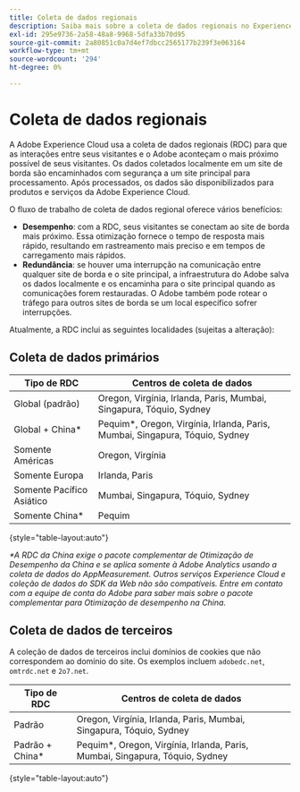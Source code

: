 ```yaml
---
title: Coleta de dados regionais
description: Saiba mais sobre a coleta de dados regionais no Experience Cloud.
exl-id: 295e9736-2a58-48a8-9968-5dfa33b70d95
source-git-commit: 2a80851c0a7d4ef7dbcc2565177b239f3e063164
workflow-type: tm+mt
source-wordcount: '294'
ht-degree: 0%

---
```


# Coleta de dados regionais

A Adobe Experience Cloud usa a coleta de dados regionais (RDC) para que as interações entre seus visitantes e o Adobe aconteçam o mais próximo possível de seus visitantes. Os dados coletados localmente em um site de borda são encaminhados com segurança a um site principal para processamento. Após processados, os dados são disponibilizados para produtos e serviços da Adobe Experience Cloud.

O fluxo de trabalho de coleta de dados regional oferece vários benefícios:

* **Desempenho**: com a RDC, seus visitantes se conectam ao site de borda mais próximo. Essa otimização fornece o tempo de resposta mais rápido, resultando em rastreamento mais preciso e em tempos de carregamento mais rápidos.
* **Redundância**: se houver uma interrupção na comunicação entre qualquer site de borda e o site principal, a infraestrutura do Adobe salva os dados localmente e os encaminha para o site principal quando as comunicações forem restauradas. O Adobe também pode rotear o tráfego para outros sites de borda se um local específico sofrer interrupções.

Atualmente, a RDC inclui as seguintes localidades (sujeitas a alteração):

## Coleta de dados primários

| Tipo de RDC | Centros de coleta de dados |
| --- | --- |
| Global (padrão) | Oregon, Virgínia, Irlanda, Paris, Mumbai, Singapura, Tóquio, Sydney |
| Global + China* | Pequim*, Oregon, Virgínia, Irlanda, Paris, Mumbai, Singapura, Tóquio, Sydney |
| Somente Américas | Oregon, Virgínia |
| Somente Europa | Irlanda, Paris |
| Somente Pacífico Asiático | Mumbai, Singapura, Tóquio, Sydney |
| Somente China* | Pequim |

{style="table-layout:auto"}

_*A RDC da China exige o pacote complementar de Otimização de Desempenho da China e se aplica somente à Adobe Analytics usando a coleta de dados do AppMeasurement. Outros serviços Experience Cloud e coleção de dados do SDK da Web não são compatíveis. Entre em contato com a equipe de conta do Adobe para saber mais sobre o pacote complementar para Otimização de desempenho na China._

## Coleta de dados de terceiros

A coleção de dados de terceiros inclui domínios de cookies que não correspondem ao domínio do site. Os exemplos incluem `adobedc.net`, `omtrdc.net` e `2o7.net`.

| Tipo de RDC | Centros de coleta de dados |
| --- | --- |
| Padrão | Oregon, Virgínia, Irlanda, Paris, Mumbai, Singapura, Tóquio, Sydney |
| Padrão + China* | Pequim*, Oregon, Virgínia, Irlanda, Paris, Mumbai, Singapura, Tóquio, Sydney |

{style="table-layout:auto"}
